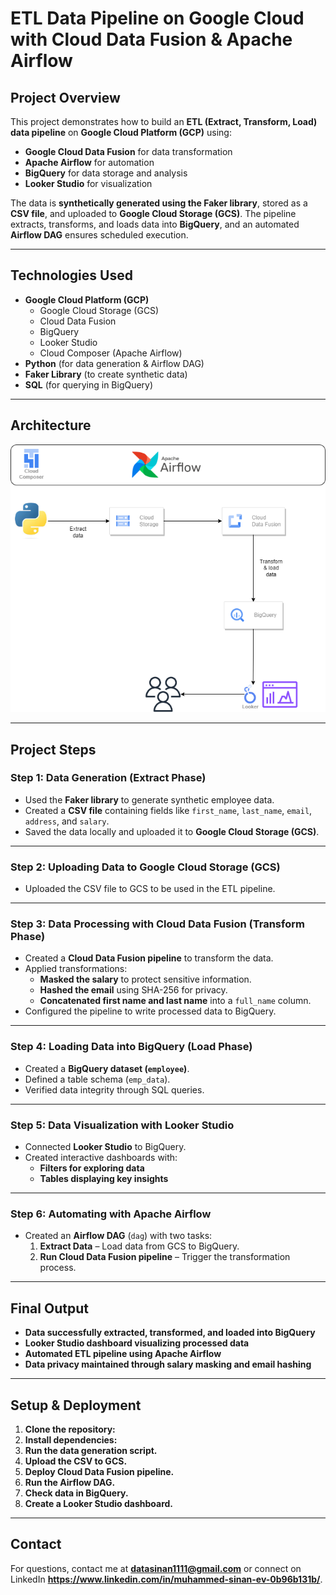 # ETL Data Pipeline on Google Cloud with Cloud Data Fusion & Apache Airflow

## Project Overview  
This project demonstrates how to build an **ETL (Extract, Transform, Load) data pipeline** on **Google Cloud Platform (GCP)** using:
- **Google Cloud Data Fusion** for data transformation
- **Apache Airflow** for automation
- **BigQuery** for data storage and analysis
- **Looker Studio** for visualization

The data is **synthetically generated using the Faker library**, stored as a **CSV file**, and uploaded to **Google Cloud Storage (GCS)**. The pipeline extracts, transforms, and loads data into **BigQuery**, and an automated **Airflow DAG** ensures scheduled execution.

---

## Technologies Used  
- **Google Cloud Platform (GCP)**
  - Google Cloud Storage (GCS)
  - Cloud Data Fusion
  - BigQuery
  - Looker Studio
  - Cloud Composer (Apache Airflow)
- **Python** (for data generation & Airflow DAG)
- **Faker Library** (to create synthetic data)
- **SQL** (for querying in BigQuery)

---

## Architecture
![Architecture](https://github.com/muhdshahan/etl-pipeline-datafusion-airflow/blob/main/Architecture.png)

---

## Project Steps

### **Step 1: Data Generation (Extract Phase)**
- Used the **Faker library** to generate synthetic employee data.
- Created a **CSV file** containing fields like `first_name`, `last_name`, `email`, `address`, and `salary`.
- Saved the data locally and uploaded it to **Google Cloud Storage (GCS)**.

---

### **Step 2: Uploading Data to Google Cloud Storage (GCS)**
- Uploaded the CSV file to GCS to be used in the ETL pipeline.

---

### **Step 3: Data Processing with Cloud Data Fusion (Transform Phase)**
- Created a **Cloud Data Fusion pipeline** to transform the data.
- Applied transformations:
    - **Masked the salary** to protect sensitive information.
    - **Hashed the email** using SHA-256 for privacy.
    - **Concatenated first name and last name** into a `full_name` column.
- Configured the pipeline to write processed data to BigQuery.

---

### **Step 4: Loading Data into BigQuery (Load Phase)**
- Created a **BigQuery dataset (`employee`)**.
- Defined a table schema (`emp_data`).
- Verified data integrity through SQL queries.

---

### **Step 5: Data Visualization with Looker Studio**
- Connected **Looker Studio** to BigQuery.
- Created interactive dashboards with:
  - **Filters for exploring data**
  - **Tables displaying key insights**

---

### **Step 6: Automating with Apache Airflow**
- Created an **Airflow DAG** (`dag`) with two tasks:
  1. **Extract Data** – Load data from GCS to BigQuery.
  2. **Run Cloud Data Fusion pipeline** – Trigger the transformation process.

---

## Final Output
- **Data successfully extracted, transformed, and loaded into BigQuery**
- **Looker Studio dashboard visualizing processed data**
- **Automated ETL pipeline using Apache Airflow**
- **Data privacy maintained through salary masking and email hashing**

---

## Setup & Deployment
1. **Clone the repository:**
2. **Install dependencies:**
3. **Run the data generation script.**
4. **Upload the CSV to GCS.**
5. **Deploy Cloud Data Fusion pipeline.**
6. **Run the Airflow DAG.**
7. **Check data in BigQuery.**
8. **Create a Looker Studio dashboard.**

---

## Contact
For questions, contact me at **datasinan1111@gmail.com** or connect on LinkedIn **https://www.linkedin.com/in/muhammed-sinan-ev-0b96b131b/**.
